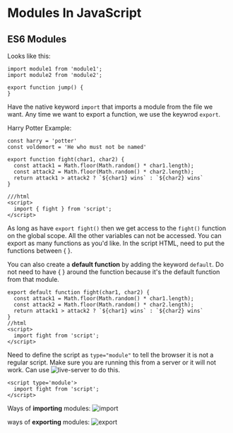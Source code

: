 # Modules In JavaScript

## ES6 Modules

Looks like this:

```
import module1 from 'module1';
import module2 from 'module2';

export function jump() {
}
```

Have the native keyword `import` that imports a module from the file we want.
Any time we want to export a function, we use the keywrod `export`.

Harry Potter Example:

```
const harry = 'potter'
const voldemort = 'He who must not be named'

export function fight(char1, char2) {
  const attack1 = Math.floor(Math.random() * char1.length);
  const attack2 = Math.floor(Math.random() * char2.length);
  return attack1 > attack2 ? `${char1} wins` : `${char2} wins`
}

///html
<script>
  import { fight } from 'script';
</script>
```

As long as have `export fight()` then we get access to the `fight()` function on the global scope. All the other variables can not be accessed. You can export as many functions as you'd like.
In the script HTML, need to put the functions between { }.

You can also create a **default function** by adding the keyword `default`. Do not need to have { } around the function because it's the default function from that module.

```
export default function fight(char1, char2) {
  const attack1 = Math.floor(Math.random() * char1.length);
  const attack2 = Math.floor(Math.random() * char2.length);
  return attack1 > attack2 ? `${char1} wins` : `${char2} wins`
}
//html
<script>
  import fight from 'script';
</script>
```

Need to define the script as `type="module"` to tell the browser it is not a regular script. Make sure you are running this from a server or it will not work. Can use ![live-server](https://www.npmjs.com/package/live-server) to do this.

```
<script type='module'>
  import fight from 'script';
</script>
```

Ways of **importing** modules: ![import](https://developer.mozilla.org/en-US/docs/Web/JavaScript/Reference/Statements/import)

ways of **exporting** modules: ![export](https://developer.mozilla.org/en-US/docs/Web/JavaScript/Reference/Statements/export)
